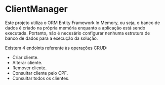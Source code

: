 # ClientManager
Este projeto utiliza o ORM Entity Framework In Memory, ou seja, o banco de dados é criado na própria memória enquanto a aplicação está sendo executada. Portanto, não é necesário 
configurar nenhuma estrutura de banco de dados para a execução da solução.

Existem 4 endoints referente às operações CRUD:
- Criar cliente.
- Alterar cliente.
- Remover cliente.
- Consultar cliente pelo CPF.
- Consultar todos os clientes.
